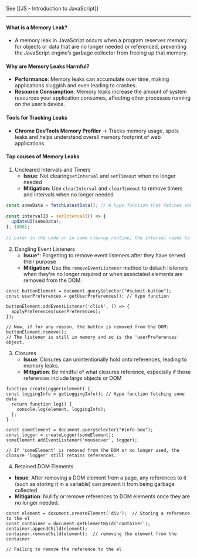 See [[JS - Introduction to JavaScript]]

---

#### What is a Memory Leak?
* A memory leak in JavaScript occurs when a program reserves memory for objects or data that are no longer needed or referenced, preventing the JavaScript engine’s garbage collector from freeing up that memory.

#### Why are Memory Leaks Harmful?
* **Performance**: Memory leaks can accumulate over time, making applications sluggish and even leading to crashes.
* **Resource Consumption**: Memory leaks increase the amount of system resources your application consumes, affecting other processes running on the user’s device.

#### Tools for Tracking Leaks
* **Chrome DevTools Memory Profiler** -> Tracks memory usage, spots leaks and helps understand overall memory footprint of web applications

#### Top causes of Memory Leaks
1) Uncleared Intervals and Timers
	* **Issue**: Not clearing`setInterval` and `setTimeout` when no longer needed
	* **Mitigation**: Use `clearInterval` and `clearTimeout` to remove timers and intervals when no longer needed
```JavaScript
const someData = fetchLatestData(); // A hypo function that fetches some data  
  
const intervalID = setInterval(() => {  
  updateUI(someData);  
}, 1000);  
  
// Later in the code or in some cleanup routine, the interval needs to be cleared. If not: clearInterval(intervalID);
```

2) Dangling Event Listeners
	* **Issue***: Forgetting to remove event listeners after they have served their purpose
	* **Mitigation**: Use the `removeEventListener` method to detach listeners when they're no longer required or when associated elements are removed from the DOM.
```JS
const buttonElement = document.querySelector("#submit-button");  
const userPreferences = getUserPreferences(); // Hypo function  
  
buttonElement.addEventListener('click', () => {  
  applyPreferences(userPreferences);  
});  
  
// Now, if for any reason, the button is removed from the DOM: buttonElement.remove();  
// The listener is still in memory and so is the 'userPreferences' object.
```

3) Closures
	* **Issue**: Closures can unintentionally hold onto references, leading to memory leaks.
	* **Mitigation**: Be mindful of what closures reference, especially if those references include large objects or DOM
```JS
function createLogger(element) {  
const loggingInfo = getLoggingInfo(); // Hypo function fetching some  data  
  return function log() {  
    console.log(element, loggingInfo);  
  };  
}  
  
const someElement = document.querySelector("#info-box");  
const logger = createLogger(someElement);  
someElement.addEventListener('mouseover', logger);  
  
// If 'someElement' is removed from the DOM or no longer used, the closure 'logger' still retains references.
```

4) Retained DOM Elements
* **Issue**: After removing a DOM element from a page, any references to it (such as storing it in a variable) can prevent it from being garbage collected
* **Mitigation**: Nullify or remove references to DOM elements once they are no longer needed.
```JS
const element = document.createElement('div');  // Storing a reference to the el
const container = document.getElementById('container');  
container.appendChild(element);  
container.removeChild(element);  // removing the element from the container  

// Failing to remove the reference to the el
```